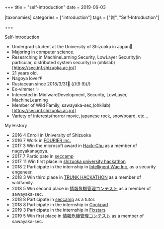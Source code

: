 +++
title = "self-introduction"
date = 2019-06-03

[taxonomies]
categories = ["introduction"]
tags = ["雑", "Self-Introduction"]

+++

Self-Introduction

- Undergrad student at the University of Shizuoka in Japan🗻
- Majoring in computer science.
- Researching in MachineLarning Security, LowLayer Security(in particular, distributed system security) in (ohkilab)[https://sec.inf.shizuoka.ac.jp/]
- 21 years old.
- Nagoya lover💗
- Rustacean since 2018/3/31💖 (\/)(9 9)(\/)
- Ex-vimmer ✨
- Interested in MidlwareDevelopment, Security, LowLayer, MachineLearning
- Member of Wild Family, sawayaka-sec,(ohkilab)[https://sec.inf.shizuoka.ac.jp/] 
- Variety of interests(horror movie, japanese rock, snowboard, etc...
<!-- more -->
My History
- 2016 4  Enroll in University of Shizuoka
- 2016 7  Work in <a href="https://www.fourier.jp/">FOURIER inc.</a>
- 2017 3  Win the microsoft award in <a href="http://www.ctv.co.jp/hackathon2017/">Hack-Chu</a> as a member of nagoyakanagoya.
- 2017 7  Participate in <a href="https://www.security-camp.or.jp/">seccamp</a>
- 2017 11 Win first place in <a href="https://hept.inf.shizuoka.ac.jp/event/ideason-hackasson2017/">shizuoka university hackathon</a>
- 2018 2  Participate in the internship in <a href="https://www.iwi.co.jp/>">Intelligent Wae Inc.</a> as a security engeneer.
- 2018 3  Win third place in <a href="https://trunk.fm/hackathons/ss2018">TRUNK HACKATHON</a> as a member of wildfamily.
- 2018 5  Win second place in <a href="http://www.riis.or.jp/symposium22/crisismanagement/final/">情報危機管理コンテスト</a> as a member of sawayaka-sec.
- 2018 8  Participate in <a href="https://www.security-camp.or.jp/">seccamp</a> as a tutor.
- 2018 8  Participate in the internship in <a href="https://internship.cookpad.com/2018/summer/">Cookpad</a>
- 2019 3  Participate in the internship in <a href="https://www.fixstars.com">Fixstars</a>
- 2019 5  Win first place in <a href="http://www.riis.or.jp/symposium23/crisismanagement/final/">情報危機管理コンテスト</a> as a member of sawayaka-sec.